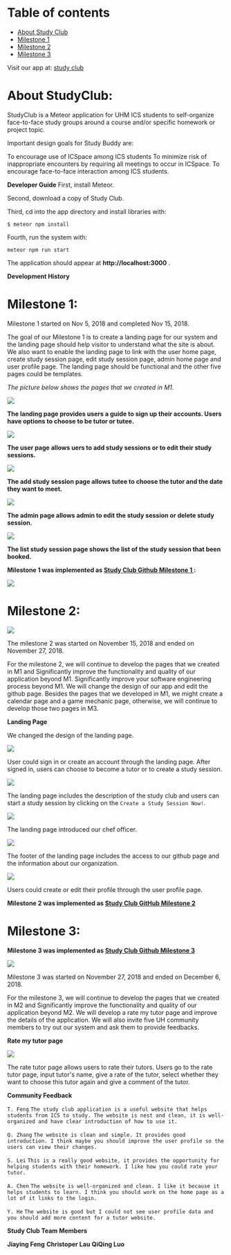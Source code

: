 # Table of contents

* [About Study Club](#about-studyclub)
* [Milestone 1](#milestone-1)
* [Milestone 2](#milestone-2)
* [Milestone 3](#milestone-3)


Visit our app at: <a href='http://studyclub2.meteorapp.com/'>study club</a>



# About StudyClub:

StudyClub is a Meteor application for UHM ICS students to self-organize face-to-face study groups around a course and/or specific homework or project topic.


Important design goals for Study Buddy are:

To encourage use of ICSpace among ICS students
To minimize risk of inappropriate encounters by requiring all meetings to occur in ICSpace.
To encourage face-to-face interaction among ICS students.

**Developer Guide**
First, install Meteor.

Second, download a copy of Study Club.

Third, cd into the app directory and install libraries with:

`$ meteor npm install`

Fourth, run the system with:

`meteor npm run start`

The application should appear at **http://localhost:3000** .

**Development History**

# Milestone 1:

Milestone 1 started on Nov 5, 2018 and completed Nov 15, 2018.

The goal of our Milestone 1 is to create a landing page for our system and the landing page should help visitor to understand what the site is about. We also want to enable the landing page to link with the user home page, create study session page, edit study session page, admin home page and user profile page. The landing page should be functional and the other five pages could be templates.

_The picture below shows the pages that we created in M1._ 


<img class="ui floated image" src="../image/LandingPage.png">



**The landing page provides users a guide to sign up their accounts. Users have options to choose to be tutor or tutee.**

<img class="ui floated image" src="../image/UserPage.png">


**The user page allows uers to add study sessions or to edit their study sessions.**


<img class="ui floated image" src="../image/AddStudySession.png">


**The add study session page allows tutee to choose the tutor and the date they want to meet.**




<img class="ui floated image" src="../image/AdminPage.png">


**The admin page allows admin to edit the study session or delete study session.**


<img class="ui floated image" src="../image/ListStudySession.png">


**The list study session page shows the list of the study session that been booked.**

**Milestone 1 was implemented as <a href='https://github.com/studyclub2018/studyclub2018.github.io/projects/3'>Study Club Github Milestone 1 </a>:**


<img class="ui floated image" src="../image/M1.png">




# Milestone 2:



<img class="ui floated image" src="../image/M2.png">

The milestone 2 was started on November 15, 2018 and ended on November 27, 2018.


For the milestone 2, we will continue to develop the pages that we created in M1 and Significantly improve the functionality and quality of our application beyond M1. Significantly improve your software engineering process beyond M1. We will change the design of our app and edit the github page. Besides the pages that we developed in M1, we might create a calendar page and a game mechanic page, otherwise, we will continue to develop those two pages in M3.


**Landing Page**

We changed the design of the landing page.


<img class="ui floated image" src="../image/LandingPage1.png">


User could sign in or create an account through the landing page. After signed in, users can choose to become a tutor or to create a study session.


<img class="ui floated image" src="../image/LandingPage4.png">


The landing page includes the description of the study club and users can start a study session by clicking on the `Create a Study Session Now!`.


<img class="ui floated image" src="../image/LandingPage3.png">


The landing page introduced our chef officer.


<img class="ui floated image" src="../image/LandingPage5.png">


The footer of the landing page includes the access to our github page and the information about our organization.


<image class="ui floated image" src="../image/UserProfile.png">


Users could create or edit their profile through the user profile page.




**Milestone 2 was implemented as <a href='https://github.com/studyclub2018/studyclub2018.github.io/projects/4'>Study Club GitHub Milestone 2 </a>**



# Milestone 3:


**Milestone 3 was implemented as <a href='https://github.com/studyclub2018/studyclub2018.github.io/projects/5'>Study Club Github Milestone 3 </a>**





<img class="ui floated image" src="../image/M3.png">


Milestone 3 was started on November 27, 2018 and ended on December 6, 2018.



For the milestone 3, we will continue to develop the pages that we created in M2 and Significantly improve the functionality and quality of our application beyond M2. We will develop a rate my tutor page and improve the details of the application. We will also invite five UH community members to try out our system and ask them to provide feedbacks. 







**Rate my tutor page**




<img class="ui floated image" src="../image/RateTutor.png">


The rate tutor page allows users to rate their tutors. Users go to the rate tutor page, input tutor's name, give a rate of the tutor, select whether they want to choose this tutor again and give a comment of the tutor. 






**Community Feedback**


`T. Feng`
`The study club application is a useful website that helps students from ICS to study. The website is nest and clean, it is well-organized and have clear introduction of how to use it. `



`Q. Zhang`
`The website is clean and simple. It provides good introduction. I think maybe you should improve the user profile so the users can view their changes.`




`S. Lei`
`This is a really good website, it provides the opportunity for helping students with their homework. I like how you could rate your tutor.`



`A. Chen`
`The website is well-organized and clean. I like it because it helps students to learn. I think you should work on the home page as a lot of it links to the login.`



`Y. He`
`The website is good but I could not see user profile data and you should add more content for a tutor website.`
 


**Study Club Team Members**

**Jiaying Feng**
**Christoper Lau**
**QiQing Luo**